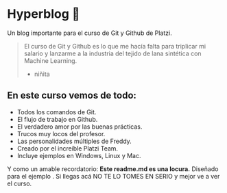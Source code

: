 # Hyperblog 🤖
Un blog importante para el curso de Git y Github de Platzi.
>El curso de Git y Github es lo que me hacía falta para triplicar mi salario y lanzarme a la industria del tejido de lana sintética con Machine Learning.   
>- niñita 

## En este curso vemos de todo: 

* Todos los comandos de Git.
* El flujo de trabajo en Github.
* El verdadero amor por las buenas prácticas. 
* Trucos muy locos del profesor.
* Las personalidades múltiples de Freddy. 
* Creado por el increíble Platzi Team.
* Incluye ejemplos en Windows, Linux y Mac.


Y como un amable recordatorio: **Este readme.md es una locura.** Diseñado para el ejemplo . Si llegas acá NO TE LO TOMES EN SERIO y mejor ve a ver el curso. 


